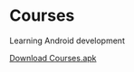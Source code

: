 # Courses
Learning Android development

[Download Courses.apk](https://github.com/Kelly-Nesh/Courses/raw/main/app/release/Courses.apk)
